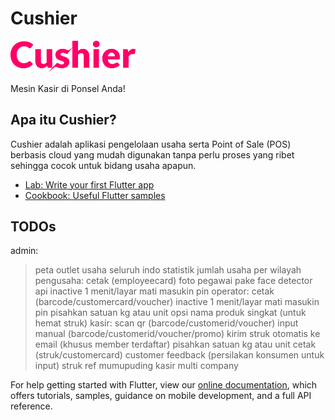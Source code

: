 # Cushier

<img src="images/logo.png?raw=true" alt="Cushier Logo" title="Cushier Logo" width="200"/>

Mesin Kasir di Ponsel Anda!

## Apa itu Cushier?

Cushier adalah aplikasi pengelolaan usaha serta Point of Sale (POS) berbasis cloud yang mudah digunakan tanpa perlu proses yang ribet sehingga cocok untuk bidang usaha apapun.

- [Lab: Write your first Flutter app](https://flutter.dev/docs/get-started/codelab)
- [Cookbook: Useful Flutter samples](https://flutter.dev/docs/cookbook)

## TODOs

admin:
 > peta outlet usaha seluruh indo
 > statistik jumlah usaha per wilayah
pengusaha:
 > cetak (employeecard)
 > foto pegawai pake face detector api
 > inactive 1 menit/layar mati masukin pin
operator:
 > cetak (barcode/customercard/voucher)
 > inactive 1 menit/layar mati masukin pin
 > pisahkan satuan kg atau unit
 > opsi nama produk singkat (untuk hemat struk)
kasir:
 > scan qr (barcode/customerid/voucher)
 > input manual (barcode/customerid/voucher/promo)
 > kirim struk otomatis ke email (khusus member terdaftar)
 > pisahkan satuan kg atau unit
 > cetak (struk/customercard)
 > customer feedback (persilakan konsumen untuk input)
 > struk ref mumupuding
 > kasir multi company

For help getting started with Flutter, view our
[online documentation](https://flutter.dev/docs), which offers tutorials,
samples, guidance on mobile development, and a full API reference.

